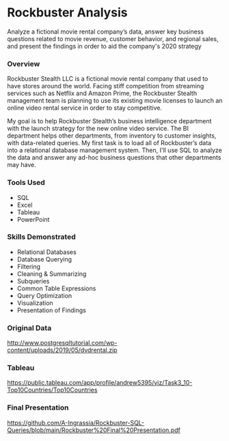 # Rockbuster Analysis
Analyze a fictional movie rental company’s data, answer key business questions related to movie revenue, 
customer behavior, and regional sales, and present the findings in order to aid the company's 2020 strategy

### Overview
Rockbuster Stealth LLC is a fictional movie rental company that used to have stores around the
world. Facing stiff competition from streaming services such as Netflix and Amazon Prime,
the Rockbuster Stealth management team is planning to use its existing movie licenses to
launch an online video rental service in order to stay competitive.

My goal is to help Rockbuster Stealth’s business intelligence department with the 
launch strategy for the new online video service. The BI department helps other departments, 
from inventory to customer insights, with data-related queries. My first task is to load 
all of Rockbuster’s data into a relational database management system. Then, I'll use SQL 
to analyze the data and answer any ad-hoc business questions that other departments may have.

### Tools Used
- SQL
- Excel
- Tableau
- PowerPoint

### Skills Demonstrated
- Relational Databases
- Database Querying
- Filtering
- Cleaning & Summarizing
- Subqueries
- Common Table Expressions
- Query Optimization
- Visualization
- Presentation of Findings

### Original Data
http://www.postgresqltutorial.com/wp-content/uploads/2019/05/dvdrental.zip

### Tableau 
https://public.tableau.com/app/profile/andrew5395/viz/Task3_10-Top10Countries/Top10Countries

### Final Presentation
https://github.com/A-Ingrassia/Rockbuster-SQL-Queries/blob/main/Rockbuster%20Final%20Presentation.pdf
